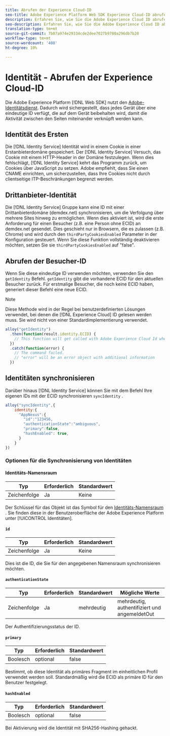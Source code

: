 ```yaml
---
title: Abrufen der Experience Cloud-ID
seo-title: Adobe Experience Platform Web SDK Experience Cloud-ID abrufen
description: Erfahren Sie, wie Sie die Adobe Experience Cloud ID abrufen.
seo-description: Erfahren Sie, wie Sie die Adobe Experience Cloud ID abrufen.
translation-type: tm+mt
source-git-commit: 7b07a974e29334cde2dee7027b9780a296db7b20
workflow-type: tm+mt
source-wordcount: '408'
ht-degree: 10%

---
```



# Identität - Abrufen der Experience Cloud-ID

Die Adobe Experience Platform [!DNL Web SDK] nutzt den [Adobe-Identitätsdienst](../../identity-service/ecid.md). Dadurch wird sichergestellt, dass jedes Gerät über eine eindeutige ID verfügt, die auf dem Gerät beibehalten wird, damit die Aktivität zwischen den Seiten miteinander verknüpft werden kann.

## Identität des Ersten

Die [!DNL Identity Service] Identität wird in einem Cookie in einer Erstanbieterdomäne gespeichert. Der [!DNL Identity Service] Versuch, das Cookie mit einem HTTP-Header in der Domäne festzulegen. Wenn dies fehlschlägt, [!DNL Identity Service] kehrt das Programm zurück, um Cookies über JavaScript zu setzen. Adobe empfiehlt, dass Sie einen CNAME einrichten, um sicherzustellen, dass Ihre Cookies nicht durch clientseitige ITP-Beschränkungen begrenzt werden.

## Drittanbieter-Identität

Die [!DNL Identity Service] Gruppe kann eine ID mit einer Drittanbieterdomäne (demdex.net) synchronisieren, um die Verfolgung über mehrere Sites hinweg zu ermöglichen. Wenn dies aktiviert ist, wird die erste Anforderung für einen Besucher (z.B. eine Person ohne ECID) an demdex.net gesendet. Dies geschieht nur in Browsern, die es zulassen (z.B. Chrome) und wird durch den `thirdPartyCookiesEnabled` Parameter in der Konfiguration gesteuert. Wenn Sie diese Funktion vollständig deaktivieren möchten, setzen Sie sie `thirdPartyCookiesEnabled` auf &quot;false&quot;.

## Abrufen der Besucher-ID

Wenn Sie diese eindeutige ID verwenden möchten, verwenden Sie den `getIdentity` Befehl. `getIdentity` gibt die vorhandene ECID für den aktuellen Besucher zurück. Für erstmalige Besucher, die noch keine ECID haben, generiert dieser Befehl eine neue ECID.

>[!NOTE]
>
>Diese Methode wird in der Regel bei benutzerdefinierten Lösungen verwendet, bei denen die [!DNL Experience Cloud] ID gelesen werden muss. Sie wird nicht von einer Standardimplementierung verwendet.

```javascript
alloy("getIdentity")
  .then(function(result.identity.ECID) {
    // This function will get called with Adobe Experience Cloud Id when the command promise is resolved
  })
  .catch(function(error) {
    // The command failed.
    // "error" will be an error object with additional information
  })
```

## Identitäten synchronisieren

Darüber hinaus [!DNL Identity Service] können Sie mit dem Befehl Ihre eigenen IDs mit der ECID synchronisieren `syncIdentity` .

```javascript
alloy("syncIdentity",{
    identity:{
      "AppNexus":{
        "id":"123456,
        "authenticationState":"ambiguous",
        "primary":false,
        "hashEnabled": true,
      }
    }
})
```

### Optionen für die Synchronisierung von Identitäten

#### Identitäts-Namensraum

| **Typ** | **Erforderlich** | **Standardwert** |
| -------- | ------------ | ----------------- |
| Zeichenfolge | Ja | Keine |

Der Schlüssel für das Objekt ist das Symbol für den [Identitäts-Namensraum](../../identity-service/namespaces.md) . Sie finden diese in der Benutzeroberfläche der Adobe Experience Platform unter [!UICONTROL Identitäten].

#### `id`

| **Typ** | **Erforderlich** | **Standardwert** |
| -------- | ------------ | ----------------- |
| Zeichenfolge | Ja | Keine |

Dies ist die ID, die Sie für den angegebenen Namensraum synchronisieren möchten.

#### `authenticationState`

| **Typ** | **Erforderlich** | **Standardwert** | **Mögliche Werte** |
| -------- | ------------ | ----------------- | ------------------------------------ |
| Zeichenfolge | Ja | mehrdeutig | mehrdeutig, authentifiziert und angemeldetOut |

Der Authentifizierungsstatus der ID.

#### `primary`

| **Typ** | **Erforderlich** | **Standardwert** |
| -------- | ------------ | ----------------- |
| Boolesch | optional | false |

Bestimmt, ob diese Identität als primäres Fragment im einheitlichen Profil verwendet werden soll. Standardmäßig wird die ECID als primäre ID für den Benutzer festgelegt.

#### `hashEnabled`

| **Typ** | **Erforderlich** | **Standardwert** |
| -------- | ------------ | ----------------- |
| Boolesch | optional | false |

Bei Aktivierung wird die Identität mit SHA256-Hashing gehackt.
